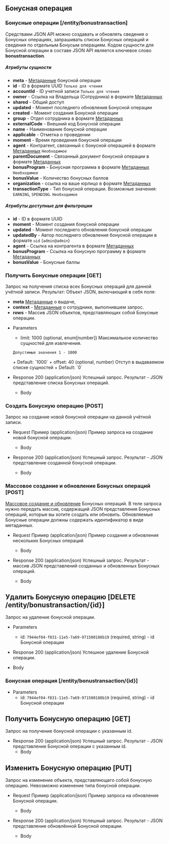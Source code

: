 ## Бонусная операция
### Бонусные операции [/entity/bonustransaction]

Средствами JSON API можно создавать и обновлять сведения о Бонусных операциях, запрашивать списки Бонусных операций и сведения по отдельным Бонусым операциям. Кодом сущности для Бонусной операции в составе JSON API является ключевое слово **bonustransaction**.

##### Атрибуты сущности

+ **meta** - [Метаданные](/api/remap/1.2/doc/index.html#header-метаданные) бонусной операции
+ **id** - ID в формате UUID `Только для чтения`
+ **accountId** - ID учетной записи `Только для чтения`
+ **owner** - Ссылка на Владельца (Сотрудника) в формате [Метаданных](/api/remap/1.2/doc/index.html#header-метаданные)
+ **shared** - Общий доступ
+ **updated** - Момент последнего обновления Бонусной операции
+ **created** - Момент создания Бонусной операции
+ **group** - Отдел сотрудника в формате [Метаданных](/api/remap/1.2/doc/index.html#header-метаданные)
+ **externalCode** - Внешний код Бонусной операции
+ **name** - Наименование бонусной операции
+ **applicable** - Отметка о проведении
+ **moment** - Время проведения бонусной операции
+ **agent** - Контрагент, связанный с бонусной операцией в формате [Метаданных](/api/remap/1.2/doc/index.html#header-метаданные) `Необходимое`
+ **parentDocument** - Связанный документ бонусной операции в формате [Метаданных](/api/remap/1.2/doc/index.html#header-метаданные)
+ **bonusProgram** - Бонусная программа в формате [Метаданных](/api/remap/1.2/doc/index.html#header-метаданные) `Необходимое`
+ **bonusValue** - Количество бонусных баллов
+ **organization** - ссылка на ваше юрлицо в формате [Метаданных](/api/remap/1.2/doc/index.html#header-метаданные)
+ **transactionType** - Тип бонусной операции. Возможные значения: `EARNING`, `SPENDING`. `Необходимое`

##### Атрибуты доступные для фильтрации

+ **id** - ID в формате UUID
+ **moment** - Момент создания бонусной операции
+ **updated** - Момент последнего обновления бонусной операции
+ **updatedBy** - Автор последнего обновления бонусной операции в формате `uid` (`admin@admin`)
+ **agent** - Ссылка на контрагента в формате [Метаданных](/api/remap/1.2/doc/index.html#header-метаданные)
+ **bonusProgram** - Ссылка на бонусную программу в формате [Метаданных](/api/remap/1.2/doc/index.html#header-метаданные)
+ **bonusValue** - Бонусные баллы

### Получить Бонусные операции [GET]

Запрос на получения списка всех Бонусных операций для данной учётной записи.
Результат: Объект JSON, включающий в себя поля:
- **meta** [Метаданные](/api/remap/1.2/doc/index.html#header-метаданные) о выдаче,
- **context** - [Метаданные](/api/remap/1.2/doc/index.html#header-метаданные) о сотруднике, выполнившем запрос.
- **rows** - Массив JSON объектов, представляющих собой Бонусные операции.

+ Parameters
  + limit: 1000 (optional, enum[number])
  Максимальное количество сущностей для извлечения.
  <p>
    <code>Допустимые значения 1 - 1000</code>
  </p>
      + Default: `1000`
  + offset: 40 (optional, number)
    Отступ в выдаваемом списке сущностей
      + Default: `0`

+ Response 200 (application/json)
Успешный запрос. Результат - JSON представление списка Бонусных операций.
  + Body
        <!-- include(body/bonustransaction/get_list.json) -->

### Создать Бонусную операцию [POST]

Запрос на создание новой бонусной операции на данной учётной записи.
+ Request Пример (application/json)
Пример запроса на создание новой бонусной операции.
  + Body
        <!-- include(body/bonustransaction/post_request.json) -->

+ Response 200 (application/json)
Успешный запрос. Результат - JSON представление созданной бонусной операции.
  + Body
        <!-- include(body/bonustransaction/post_response.json) -->

### Массовое создание и обновление Бонусных операций [POST]

[Массовое создание и обновление](/api/remap/1.2/doc/index.html#header-создание-и-обновление-нескольких-объектов) Бонусных операций.
В теле запроса нужно передать массив, содержащий JSON представления Бонусных операций, которые вы хотите создать или обновить.
Обновляемые Бонусные операции должны содержать идентификатор в виде метаданных.

+ Request Пример (application/json)
Пример создания и обновления нескольких Бонусных операций
  + Body
        <!-- include(body/bonustransaction/post_massive_request.json) -->

+ Response 200 (application/json)
Успешный запрос. Результат - массив JSON представлений созданных и обновленных Бонусных операций.
  + Body
        <!-- include(body/bonustransaction/post_massive_response.json) -->

## Удалить Бонусную операцию [DELETE /entity/bonustransaction/{id}]

Запрос на удаление бонусной операции.
+ Parameters
  + id: `7944ef04-f831-11e5-7a69-971500188b19` (required, string) - id Бонусной операции

+ Response 200 (application/json)
Успешное удаление Бонусной операции.
+ Body

### Бонусная операция [/entity/bonustransaction/{id}]

+ Parameters
  + id: `7944ef04-f831-11e5-7a69-971500188b19` (required, string) - id Бонусной операции

## Получить Бонусную операцию [GET]

Запрос на получение бонусной операции с указанным id.
+ Response 200 (application/json)
Успешный запрос. Результат - JSON представление Бонусной операции с указанным id.
  + Body
        <!-- include(body/bonustransaction/get_by_id.json) -->

## Изменить Бонусную операцию [PUT]

Запрос на изменение объекта, представляющего собой бонусную операцию. Невозможно изменение типа бонусной операции.

+ Request Пример (application/json)
Пример запроса на обновление Бонусной операции.
  + Body
        <!-- include(body/bonustransaction/put_request.json) -->

+ Response 200 (application/json)
Успешный запрос. Результат - JSON представление обновлённой Бонусной операции.
  + Body
        <!-- include(body/bonustransaction/put_response.json) -->
